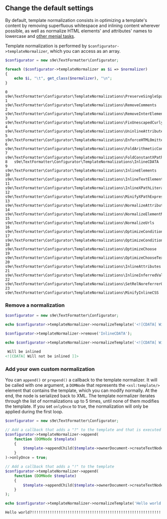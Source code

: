 <h2>Change the default settings</h2>

By default, template normalization consists in optimizing a template's content by removing superfluous whitespace and inlining content wherever possible, as well as normalize HTML elements' and attributes' names to lowercase and [other menial tasks](https://github.com/s9e/TextFormatter/tree/master/src/Configurator/TemplateNormalizations).

Template normalization is performed by `$configurator->templateNormalizer`, which you can access as an array.

```php
$configurator = new s9e\TextFormatter\Configurator;

foreach ($configurator->templateNormalizer as $i => $normalizer)
{
	echo $i, "\t", get_class($normalizer), "\n";
}
```
```
0	s9e\TextFormatter\Configurator\TemplateNormalizations\PreserveSingleSpaces
1	s9e\TextFormatter\Configurator\TemplateNormalizations\RemoveComments
2	s9e\TextFormatter\Configurator\TemplateNormalizations\RemoveInterElementWhitespace
3	s9e\TextFormatter\Configurator\TemplateNormalizations\FixUnescapedCurlyBracesInHtmlAttributes
4	s9e\TextFormatter\Configurator\TemplateNormalizations\UninlineAttributes
5	s9e\TextFormatter\Configurator\TemplateNormalizations\EnforceHTMLOmittedEndTags
6	s9e\TextFormatter\Configurator\TemplateNormalizations\FoldArithmeticConstants
7	s9e\TextFormatter\Configurator\TemplateNormalizations\FoldConstantXPathExpressions
8	s9e\TextFormatter\Configurator\TemplateNormalizations\InlineCDATA
9	s9e\TextFormatter\Configurator\TemplateNormalizations\InlineElements
10	s9e\TextFormatter\Configurator\TemplateNormalizations\InlineTextElements
11	s9e\TextFormatter\Configurator\TemplateNormalizations\InlineXPathLiterals
12	s9e\TextFormatter\Configurator\TemplateNormalizations\MinifyXPathExpressions
13	s9e\TextFormatter\Configurator\TemplateNormalizations\NormalizeAttributeNames
14	s9e\TextFormatter\Configurator\TemplateNormalizations\NormalizeElementNames
15	s9e\TextFormatter\Configurator\TemplateNormalizations\NormalizeUrls
16	s9e\TextFormatter\Configurator\TemplateNormalizations\OptimizeConditionalAttributes
17	s9e\TextFormatter\Configurator\TemplateNormalizations\OptimizeConditionalValueOf
18	s9e\TextFormatter\Configurator\TemplateNormalizations\OptimizeChoose
19	s9e\TextFormatter\Configurator\TemplateNormalizations\OptimizeChooseText
20	s9e\TextFormatter\Configurator\TemplateNormalizations\InlineAttributes
21	s9e\TextFormatter\Configurator\TemplateNormalizations\InlineInferredValues
22	s9e\TextFormatter\Configurator\TemplateNormalizations\SetRelNoreferrerOnTargetedLinks
23	s9e\TextFormatter\Configurator\TemplateNormalizations\MinifyInlineCSS
```

### Remove a normalization

```php
$configurator = new s9e\TextFormatter\Configurator;

echo $configurator->templateNormalizer->normalizeTemplate('<![CDATA[ Will be inlined ]]>'), "\n";

$configurator->templateNormalizer->remove('InlineCDATA');

echo $configurator->templateNormalizer->normalizeTemplate('<![CDATA[ Will not be inlined ]]>');
```
```html
 Will be inlined 
<![CDATA[ Will not be inlined ]]>
```

### Add your own custom normalization

You can `append()` or `prepend()` a callback to the template normalizer. It will be called with one argument, a `DOMNode` that represents the `<xsl:template/>` element that contains the template, which you can modify normally. At the end, the node is serialized back to XML. The template normalizer iterates through the list of normalizations up to 5 times, until none of them modifies the template. If you set `onlyOnce` to true, the normalization will only be applied during the first loop.

```php
$configurator = new s9e\TextFormatter\Configurator;

// Add a callback that adds a "?" to the template and that is executed only once
$configurator->templateNormalizer->append(
	function (DOMNode $template)
	{
		$template->appendChild($template->ownerDocument->createTextNode('?'));
	}
)->onlyOnce = true;

// Add a callback that adds a "!" to the template
$configurator->templateNormalizer->append(
	function (DOMNode $template)
	{
		$template->appendChild($template->ownerDocument->createTextNode('!'));
	}
);

echo $configurator->templateNormalizer->normalizeTemplate('Hello world');
```
```html
Hello world?!!!!!!!!!!!!!!!!!!!!!!!!!!!!!!!!!!!!!!!!!!!!!!!!!!!!!!!!!!!!!!!!!!!!!!!!!!!!!!!!!!!!!!!!!!!!!!!!!!!!
```
